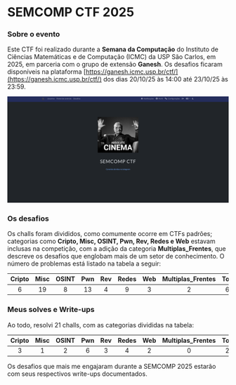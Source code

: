 # SEMCOMP CTF 2025

### Sobre o evento

Este CTF foi realizado durante a **Semana da Computação** do Instituto de Ciências Matemáticas e de Computação (ICMC) da USP São Carlos, em 2025, em parceria com o grupo de extensão **Ganesh**. Os desafios ficaram disponíveis na plataforma [https://ganesh.icmc.usp.br/ctf/](https://ganesh.icmc.usp.br/ctf/) dos dias 20/10/25 às 14:00 até 23/10/25 às 23:59.  

![Página de CTF do Ganesh](.img/pagina_inicial.png)

### Os desafios

Os challs foram divididos, como comumente ocorre em CTFs padrões; categorias como **Cripto, Misc, OSINT, Pwn, Rev, Redes e Web** estavam inclusas na competição, com a adição da categoria **Multiplas_Frentes**, que descreve os desafios que englobam mais de um setor de conhecimento. O número de problemas está listado na tabela a seguir:

| Cripto | Misc | OSINT | Pwn | Rev | Redes | Web | Multiplas_Frentes | Total |
|:------:|:----:|:-----:|:---:|:---:|:-----:|:---:|:-----------------:|:-----:|
|    6   |  19  |   8   |  13 |  4  |   9   |  3  |         2         |  64   |

### Meus solves e Write-ups

Ao todo, resolvi 21 challs, com as categorias divididas na tabela:

| Cripto | Misc | OSINT | Pwn | Rev | Redes | Web | Multiplas_Frentes | Total |
|:------:|:----:|:-----:|:---:|:---:|:-----:|:---:|:-----------------:|:-----:|
|    3   |   1  |   2   |  6  |  3  |   4  |  2  |         0         |   21  |

Os desafios que mais me engajaram durante a SEMCOMP 2025 estarão com seus respectivos write-ups documentados.
